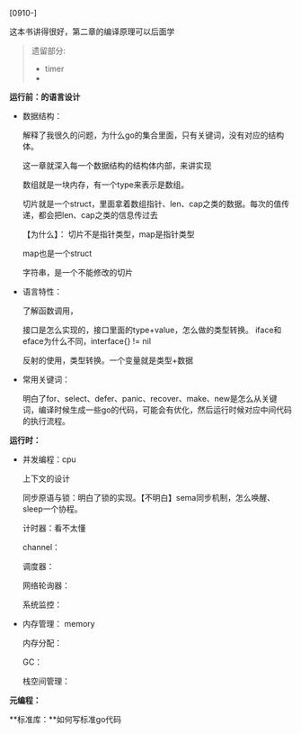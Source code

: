

[0910-]

这本书讲得很好，第二章的编译原理可以后面学

> 遗留部分:
>
> - timer
> - 



**运行前：的语言设计**

- 数据结构：

  解释了我很久的问题，为什么go的集合里面，只有关键词，没有对应的结构体。

  这一章就深入每一个数据结构的结构体内部，来讲实现

  数组就是一块内存，有一个type来表示是数组。

  切片就是一个struct，里面拿着数组指针、len、cap之类的数据。每次的值传递，都会把len、cap之类的信息传过去

  【为什么】： 切片不是指针类型，map是指针类型

  map也是一个struct

  字符串，是一个不能修改的切片

- 语言特性：

  了解函数调用，

  接口是怎么实现的，接口里面的type+value，怎么做的类型转换。 iface和eface为什么不同，interface{} != nil

  反射的使用，类型转换。一个变量就是类型+数据

- 常用关键词：

  明白了for、select、defer、panic、recover、make、new是怎么从关键词，编译时候生成一些go的代码，可能会有优化，然后运行时候对应中间代码的执行流程。

**运行时：**

- 并发编程：cpu

  上下文的设计

  同步原语与锁：明白了锁的实现。【不明白】sema同步机制，怎么唤醒、sleep一个协程。

  计时器：看不太懂

  channel：

  调度器：

  网络轮询器：

  系统监控：

- 内存管理： memory

  内存分配：

  GC：

  栈空间管理：

  

**元编程：**



**标准库：**如何写标准go代码



